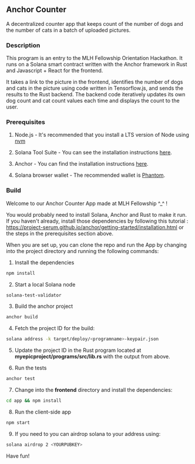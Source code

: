 ## Anchor Counter
A decentralized counter app that keeps count of the number of dogs and the number of cats in a batch of uploaded pictures.

### Description
This program is an entry to the MLH Fellowship Orientation Hackathon. It runs on a Solana smart contract written with the Anchor framework in Rust and Javascript + React for the frontend.

It takes a link to the picture in the frontend, identifies the number of dogs and cats in the picture using code written in Tensorflow.js, and sends the results to the Rust backend. The backend code iteratively updates its own dog count and cat count values each time and displays the count to the user.

### Prerequisites

1. Node.js - It's recommended that you install a LTS version of Node using [nvm](https://github.com/nvm-sh/nvm) 

2. Solana Tool Suite - You can see the installation instructions [here](https://docs.solana.com/cli/install-solana-cli-tools).

3. Anchor - You can find the installation instructions [here](https://project-serum.github.io/anchor/getting-started/installation.html).

4. Solana browser wallet - The recommended wallet is [Phantom](https://phantom.app/).

### Build
Welcome to our Anchor Counter App made at MLH Fellowship ^_^ !


You would probably need to install Solana, Anchor and Rust to make it run.
If you haven't already, install those dependencies by following this tutorial : https://project-serum.github.io/anchor/getting-started/installation.html or the steps in the prerequisites section above.


When you are set up, you can clone the repo and run the App by changing into the project directory and running the following commands:

1. Install the dependencies

```sh
npm install
```

2. Start a local Solana node

```sh
solana-test-validator
```

3. Build the anchor project

```sh
anchor build
```

4. Fetch the project ID for the build:

```sh
solana address -k target/deploy/<programname>-keypair.json
```

5. Update the project ID in the Rust program located at __myepicproject/programs/src/lib.rs__ with the output from above.

6. Run the tests

```sh
anchor test
```

7. Change into the __frontend__ directory and install the dependencies:

```sh
cd app && npm install
``` 

8. Run the client-side app

```sh
npm start
```

9. If you need to you can airdrop solana to your address using:

```bash
solana airdrop 2 <YOURPUBKEY>
```

Have fun!




